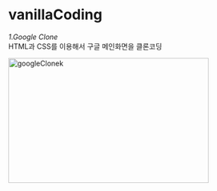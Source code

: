 # vanillaCoding

_1.Google Clone_
</br> HTML과 CSS를 이용해서 구글 메인화면을 클론코딩

<img src="https://blog.kakaocdn.net/dn/diCQP2/btq7jDdviSO/1CM8eVaJzlIYYuBu0fAdkK/img.png" width="400px" height="250px" alt="googleClonek"></img><br/>
